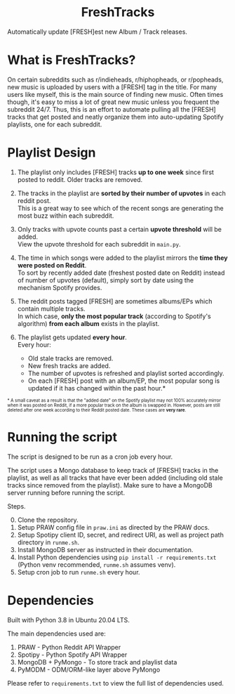 <h1 align="center">FreshTracks</h1>
Automatically update [FRESH]est new Album / Track releases.

# What is FreshTracks?
On certain subreddits such as r/indieheads, r/hiphopheads, or r/popheads, new music is uploaded by users with a [FRESH] tag in the title. For many users like myself, this is the main source of finding new music. Often times though, it's easy to miss a lot of great new music unless you frequent the subreddit 24/7. Thus, this is an effort to automate pulling all the [FRESH] tracks that get posted and neatly organize them into auto-updating Spotify playlists, one for each subreddit.

# Playlist Design
1. The playlist only includes [FRESH] tracks **up to one week** since first posted to reddit. Older tracks are removed.

2. The tracks in the playlist are **sorted by their number of upvotes** in each reddit post.  <br>
This is a great way to see which of the recent songs are generating the most buzz within each subreddit.

3. Only tracks with upvote counts past a certain **upvote threshold** will be added. <br>
View the upvote threshold for each subreddit in `main.py`.

4. The time in which songs were added to the playlist mirrors the **time they were posted on Reddit**. <br>
To sort by recently added date (freshest posted date on Reddit) instead of number of upvotes (default), simply sort by date using the mechanism Spotify provides.

5. The reddit posts tagged [FRESH] are sometimes albums/EPs which contain multiple tracks.  <br>
In which case, **only the most popular track** (according to Spotify's algorithm) **from each album** exists in the playlist.

6. The playlist gets updated **every hour**. <br>
Every hour:
    - Old stale tracks are removed.
    - New fresh tracks are added.
    - The number of upvotes is refreshed and playlist sorted accordingly.
    - On each [FRESH] post with an album/EP, the most popular song is updated if it has changed within the past hour.\*


<sub><sup>
\* A small caveat as a result is that the "added date" on the Spotify playlist may not 100% accurately mirror when it was posted on Reddit, if a more popular track on the album is swapped in. However, posts are still deleted after one week according to their Reddit posted date. These cases are **very rare**.
</sup></sub>


# Running the script
The script is designed to be run as a cron job every hour.

The script uses a Mongo database to keep track of [FRESH] tracks in the playlist, as well as all tracks that have ever been added (including old stale tracks since removed from the playlist). Make sure to have a MongoDB server running before running the script.


Steps.

0. Clone the repository.  <br>
1. Setup PRAW config file in `praw.ini` as directed by the PRAW docs.  <br>
2. Setup Spotipy client ID, secret, and redirect URI, as well as project path directory in `runme.sh`.  <br>
3. Install MongoDB server as instructed in their documentation.  <br>
4. Install Python dependencies using `pip install -r requirements.txt` (Python venv recommended, `runme.sh` assumes venv).  <br>
5. Setup cron job to run `runme.sh` every hour.  <br>


# Dependencies
Built with Python 3.8 in Ubuntu 20.04 LTS. <br>

The main dependencies used are:
1. PRAW - Python Reddit API Wrapper
2. Spotipy - Python Spotify API Wrapper
3. MongoDB + PyMongo - To store track and playlist data
4. PyMODM - ODM/ORM-like layer above PyMongo

Please refer to `requirements.txt` to view the full list of dependencies used. <br>
